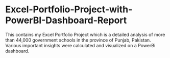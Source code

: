 # Excel-Portfolio-Project-with-PowerBI-Dashboard-Report
This contains my Excel Portfolio Project which is a detailed analysis of more than 44,000 government schools in the province of Punjab, Pakistan. Various important insights were calculated and visualized on a PowerBi dashboard.
